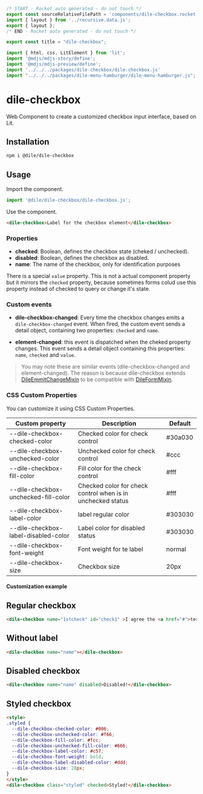 ```js server
/* START - Rocket auto generated - do not touch */
export const sourceRelativeFilePath = 'components/dile-checkbox.rocket.md';
import { layout } from '../recursive.data.js';
export { layout };
/* END - Rocket auto generated - do not touch */

export const title = "dile-checkbox";

```

```js script
import { html, css, LitElement } from 'lit'; 
import '@mdjs/mdjs-story/define';
import '@mdjs/mdjs-preview/define';
import '../../../packages/dile-checkbox/dile-checkbox.js'
import "../../../packages/dile-menu-hamburger/dile-menu-hamburger.js";
```

# dile-checkbox

Web Component to create a customized checkbox input interface, based on Lit.

## Installation

```bash
npm i @dile/dile-checkbox
```

## Usage

Import the component.

```javascript
import '@dile/dile-checkbox/dile-checkbox.js';
```

Use the component.

```html
<dile-checkbox>Label for the checkbox element</dile-checkbox>
```

### Properties

- **checked**: Boolean, defines the checkbox state (cheked / unchecked).
- **disabled**: Boolean, defines the checkbox as disabled.
- **name**: The name of the checkbox, only for identification purposes

There is a special ```value``` property. This is not a actual component property but it mirrors the ```checked``` property, because sometimes forms colud use this property instead of checked to query or change it's state.

### Custom events

- **dile-checkbox-changed**: Every time the checkbox changes emits a ```dile-checkbox-changed``` event. When fired, the custom event sends a detail object, containing two properties: ```checked``` and ```name```.

- **element-changed**: this event is dispatched when the cheked property changes. This event sends a detail object containing this properties: ```name```, ```checked``` and ```value```.

> You may note these are similar events (dile-checkbox-changed and element-changed). The reason is because dile-checkbox extends [DileEmmitChangeMixin](/mixins/dile-emmit-change-mixin) to be compatible with [DileFormMixin](/mixins/dile-form-mixin).

### CSS Custom Properties

You can customize it using CSS Custom Properties.

Custom property | Description | Default
----------------|-------------|---------
--dile-checkbox-checked-color | Checked color for check control | #30a030
--dile-checkbox-unchecked-color | Unchecked color for check control | #ccc
--dile-checkbox-fill-color | Fill color for the check control | #fff
--dile-checkbox-unchecked-fill-color | Checked color for check control when is in unchecked status| #fff
--dile-checkbox-label-color | label regular color | #303030
--dile-checkbox-label-disabled-color | Label color for disabled status | #303030
--dile-checkbox-font-weight | Font weight for te label | normal
--dile-checkbox-size | Checkbox size | 20px

#### Customization example

## Regular checkbox

```html preview-story
<dile-checkbox name="1stcheck" id="check1" >I agree the <a href="#">terms of use</a></dile-checkbox>
```

## Without label

```html preview-story
<dile-checkbox name="name"></dile-checkbox>
```

## Disabled checkbox

```html preview-story
<dile-checkbox name="name" disabled>Disabled!</dile-checkbox>
```

## Styled checkbox
```html preview-story
<style>
.styled {
  --dile-checkbox-checked-color: #006;
  --dile-checkbox-unchecked-color: #f66;
  --dile-checkbox-fill-color: #fcc;
  --dile-checkbox-unchecked-fill-color: #666;
  --dile-checkbox-label-color: #c57;
  --dile-checkbox-font-weight: bold;
  --dile-checkbox-label-disabled-color: #ddd;
  --dile-checkbox-size: 28px;
}
</style>
<dile-checkbox class="styled" checked>Styled!</dile-checkbox>
```

